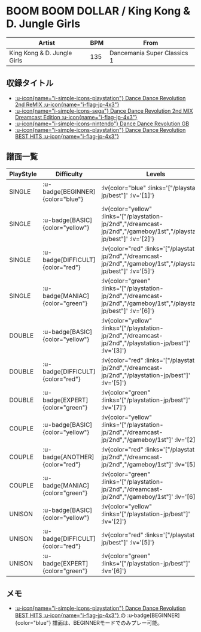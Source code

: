# BOOM BOOM DOLLAR / King Kong & D. Jungle Girls

|Artist|BPM|From|
|------|---|----|
|King Kong & D. Jungle Girls|135|Dancemania Super Classics 1|

## 収録タイトル

- [ :u-icon{name="i-simple-icons-playstation"} Dance Dance Revolution 2nd ReMIX :u-icon{name="i-flag-jp-4x3"} ](/playstation-jp/2nd)
- [ :u-icon{name="i-simple-icons-sega"} Dance Dance Revolution 2nd MIX Dreamcast Edition :u-icon{name="i-flag-jp-4x3"} ](/dreamcast-jp/2nd)
- [ :u-icon{name="i-simple-icons-nintendo"} Dance Dance Revolution GB](/gameboy/1st)
- [ :u-icon{name="i-simple-icons-playstation"} Dance Dance Revolution BEST HITS :u-icon{name="i-flag-jp-4x3"} ](/playstation-jp/best)

## 譜面一覧

|PlayStyle|Difficulty|Levels|Notes|Movie|
|---------|----------|------|-----|-----|
|SINGLE| :u-badge[BEGINNER]{color="blue"} | :lv{color="blue" :links='["/playstation-jp/best"]' :lv='[1]'} |77/0||
|SINGLE| :u-badge[BASIC]{color="yellow"} | :lv{color="yellow" :links='["/playstation-jp/2nd","/dreamcast-jp/2nd","/gameboy/1st","/playstation-jp/best"]' :lv='[2]'} |103/0||
|SINGLE| :u-badge[DIFFICULT]{color="red"} | :lv{color="red" :links='["/playstation-jp/2nd","/dreamcast-jp/2nd","/gameboy/1st","/playstation-jp/best"]' :lv='[5]'} |156/0||
|SINGLE| :u-badge[MANIAC]{color="green"} | :lv{color="green" :links='["/playstation-jp/2nd","/dreamcast-jp/2nd","/gameboy/1st","/playstation-jp/best"]' :lv='[6]'} |209/0||
|DOUBLE| :u-badge[BASIC]{color="yellow"} | :lv{color="yellow" :links='["/playstation-jp/2nd","/dreamcast-jp/2nd","/playstation-jp/best"]' :lv='[3]'} |118/0||
|DOUBLE| :u-badge[DIFFICULT]{color="red"} | :lv{color="red" :links='["/playstation-jp/2nd","/dreamcast-jp/2nd","/playstation-jp/best"]' :lv='[5]'} |155/0||
|DOUBLE| :u-badge[EXPERT]{color="green"} | :lv{color="green" :links='["/playstation-jp/best"]' :lv='[7]'} |213/0||
|COUPLE| :u-badge[BASIC]{color="yellow"} | :lv{color="yellow" :links='["/playstation-jp/2nd","/dreamcast-jp/2nd","/gameboy/1st"]' :lv='[2]'} |92/0||
|COUPLE| :u-badge[ANOTHER]{color="red"} | :lv{color="red" :links='["/playstation-jp/2nd","/dreamcast-jp/2nd","/gameboy/1st"]' :lv='[5]'} |155/0||
|COUPLE| :u-badge[MANIAC]{color="green"} | :lv{color="green" :links='["/playstation-jp/2nd","/dreamcast-jp/2nd","/gameboy/1st"]' :lv='[6]'} |203/0||
|UNISON| :u-badge[BASIC]{color="yellow"} | :lv{color="yellow" :links='["/playstation-jp/best"]' :lv='[2]'} |||
|UNISON| :u-badge[DIFFICULT]{color="red"} | :lv{color="red" :links='["/playstation-jp/best"]' :lv='[5]'} |||
|UNISON| :u-badge[EXPERT]{color="green"} | :lv{color="green" :links='["/playstation-jp/best"]' :lv='[6]'} |||

## メモ

- [ :u-icon{name="i-simple-icons-playstation"} Dance Dance Revolution BEST HITS :u-icon{name="i-flag-jp-4x3"} ](/playstation-jp/best)の :u-badge[BEGINNER]{color="blue"} 譜面は、BEGINNERモードでのみプレー可能。
